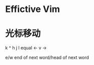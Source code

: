 # Effictive Vim

# 光标移动

  k                  ^
h j l    equal    <- v ->

e/w    end of next word/head of next word
